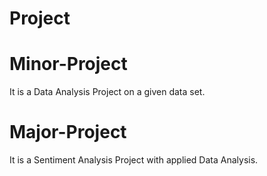 # Project
# Minor-Project
It is a Data Analysis Project on a given data set.
# Major-Project
It is a Sentiment Analysis Project with applied Data Analysis.
